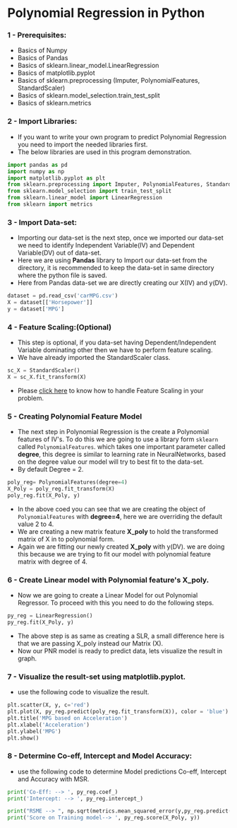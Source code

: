 # Polynomial Regression in Python

### 1 - Prerequisites:    
  - Basics of Numpy    
  - Basics of Pandas    
  - Basics of sklearn.linear_model.LinearRegression      
  - Basics of matplotlib.pyplot
  - Basics of sklearn.preprocessing (Imputer, PolynomialFeatures, StandardScaler)
  - Basics of sklearn.model_selection.train_test_split
  - Basics of sklearn.metrics

### 2 - Import Libraries:
- If you want to write your own program to predict Polynomial Regression you need to import the needed libraries first.
- The below libraries are used in this program demonstration.
```py
import pandas as pd
import numpy as np
import matplotlib.pyplot as plt
from sklearn.preprocessing import Imputer, PolynomialFeatures, StandardScaler
from sklearn.model_selection import train_test_split
from sklearn.linear_model import LinearRegression
from sklearn import metrics
```

### 3 - Import Data-set:
- Importing our data-set is the next step, once we imported our data-set we need to identify Independent Variable(IV) and Dependent Variable(DV) out of data-set.
- Here we are using **Pandas** library to Import our data-set from the directory, it is recommended to keep the data-set in same directory where the python file is saved.
- Here from Pandas data-set we are directly creating our X(IV) and y(DV).
```py
dataset = pd.read_csv('carMPG.csv')
X = dataset[['Horsepower']]
y = dataset['MPG']
```

### 4 - Feature Scaling:(Optional)
- This step is optional, if you data-set having Dependent/Independent Variable dominating other then we have to perform feature scaling.
- We have already imported the StandardScaler class.
```py
sc_X = StandardScaler()
X = sc_X.fit_transform(X)
``` 
- Please [click here](https://github.com/ManikandanJeyabal/Machine-Learning-101/tree/master/2-Data%20Pre-Processing#4-feature-scaling) to know how to handle Feature Scaling in your problem.

### 5 - Creating Polynomial Feature Model
- The next step in Polynomial Regression is the create a Polynomial features of IV's. To do this we are going to use a library form ```sklearn``` called ```PolynomialFeatures```. which takes one important parameter called **degree**, this degree is similar to learning rate in NeuralNetworks, based on the degree value our model will try to best fit to the data-set. 
- By default Degree = 2.
```py
poly_reg= PolynomialFeatures(degree=4)
X_Poly = poly_reg.fit_transform(X)
poly_reg.fit(X_Poly, y)
```
- In the above coed you can see that we are creating the object of ```PolynomialFeatures``` with **degree=4**, here we are overriding the default value 2 to 4.
- We are creating a new matrix feature **X_poly** to hold the transformed matrix of X in to polynomial form.
- Again we are fitting our newly created **X_poly** with y(DV). we are doing this because we are trying to fit our model with polynomial feature matrix with degree of 4.

### 6 - Create Linear model with Polynomial feature's X_poly.
- Now we are going to create a Linear Model for out Polynomial Regressor. To proceed with this you need to do the following steps.
```py
py_reg = LinearRegression()
py_reg.fit(X_Poly, y)
```
- The above step is as same as creating a SLR, a small difference here is that we are passing X_poly instead our Matrix (X).
- Now our PNR model is ready to predict data, lets visualize the result in graph.


### 7 - Visualize the result-set using matplotlib.pyplot.
- use the following code to visualize the result.
```py
plt.scatter(X, y, c='red')
plt.plot(X, py_reg.predict(poly_reg.fit_transform(X)), color = 'blue')
plt.title('MPG based on Acceleration')
plt.xlabel('Acceleration')
plt.ylabel('MPG')
plt.show()
```

### 8 - Determine Co-eff, Intercept and Model Accuracy:
- use the following code to determine Model predictions Co-eff, Intercept and Accuracy with MSR.
```py
print('Co-Eff: --> ', py_reg.coef_) 
print('Intercept: --> ', py_reg.intercept_)

print("RSME --> ", np.sqrt(metrics.mean_squared_error(y,py_reg.predict(poly_reg.fit_transform(X)))))
print('Score on Training model--> ', py_reg.score(X_Poly, y))
```

